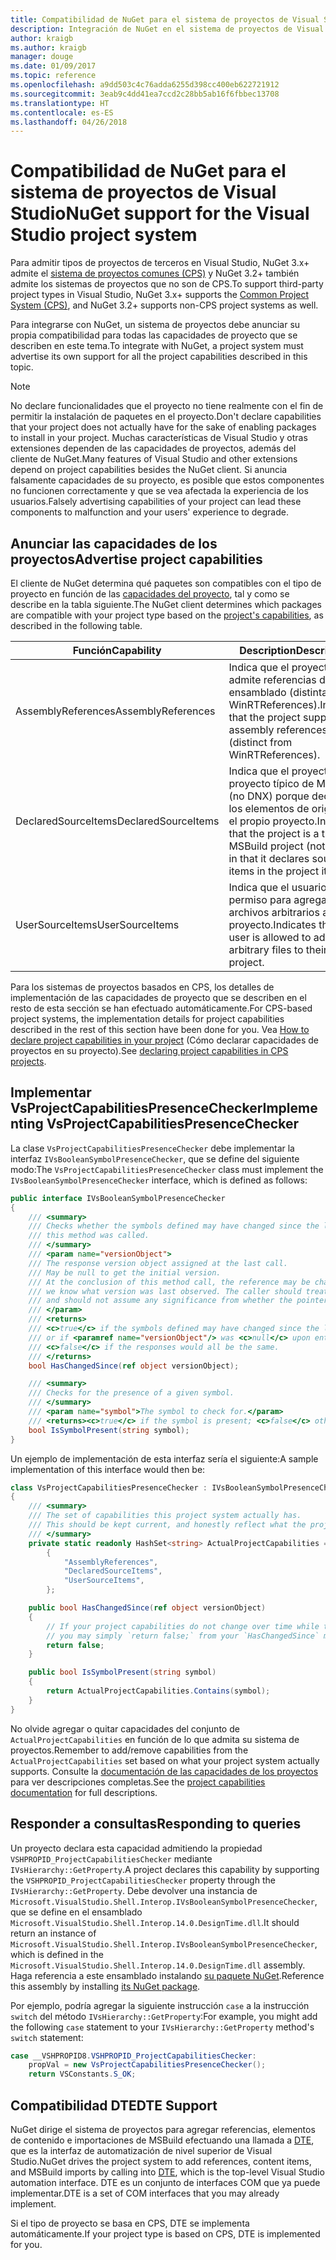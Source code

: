 ```yaml
---
title: Compatibilidad de NuGet para el sistema de proyectos de Visual Studio
description: Integración de NuGet en el sistema de proyectos de Visual Studio para tipos de proyectos de terceros.
author: kraigb
ms.author: kraigb
manager: douge
ms.date: 01/09/2017
ms.topic: reference
ms.openlocfilehash: a9dd503c4c76adda6255d398cc400eb622721912
ms.sourcegitcommit: 3eab9c4dd41ea7ccd2c28bb5ab16f6fbbec13708
ms.translationtype: HT
ms.contentlocale: es-ES
ms.lasthandoff: 04/26/2018
---
```

# <a name="nuget-support-for-the-visual-studio-project-system"></a><span data-ttu-id="78c2a-103">Compatibilidad de NuGet para el sistema de proyectos de Visual Studio</span><span class="sxs-lookup"><span data-stu-id="78c2a-103">NuGet support for the Visual Studio project system</span></span>

<span data-ttu-id="78c2a-104">Para admitir tipos de proyectos de terceros en Visual Studio, NuGet 3.x+ admite el [sistema de proyectos comunes (CPS)](https://github.com/Microsoft/VSProjectSystem/blob/master/doc/overview/intro.md) y NuGet 3.2+ también admite los sistemas de proyectos que no son de CPS.</span><span class="sxs-lookup"><span data-stu-id="78c2a-104">To support third-party project types in Visual Studio, NuGet 3.x+ supports the [Common Project System (CPS)](https://github.com/Microsoft/VSProjectSystem/blob/master/doc/overview/intro.md), and NuGet 3.2+ supports non-CPS project systems as well.</span></span>

<span data-ttu-id="78c2a-105">Para integrarse con NuGet, un sistema de proyectos debe anunciar su propia compatibilidad para todas las capacidades de proyecto que se describen en este tema.</span><span class="sxs-lookup"><span data-stu-id="78c2a-105">To integrate with NuGet, a project system must advertise its own support for all the project capabilities described in this topic.</span></span>

> [!Note]
> <span data-ttu-id="78c2a-106">No declare funcionalidades que el proyecto no tiene realmente con el fin de permitir la instalación de paquetes en el proyecto.</span><span class="sxs-lookup"><span data-stu-id="78c2a-106">Don't declare capabilities that your project does not actually have for the sake of enabling packages to install in your project.</span></span> <span data-ttu-id="78c2a-107">Muchas características de Visual Studio y otras extensiones dependen de las capacidades de proyectos, además del cliente de NuGet.</span><span class="sxs-lookup"><span data-stu-id="78c2a-107">Many features of Visual Studio and other extensions depend on project capabilities besides the NuGet client.</span></span> <span data-ttu-id="78c2a-108">Si anuncia falsamente capacidades de su proyecto, es posible que estos componentes no funcionen correctamente y que se vea afectada la experiencia de los usuarios.</span><span class="sxs-lookup"><span data-stu-id="78c2a-108">Falsely advertising capabilities of your project can lead these components to malfunction and your users' experience to degrade.</span></span>

## <a name="advertise-project-capabilities"></a><span data-ttu-id="78c2a-109">Anunciar las capacidades de los proyectos</span><span class="sxs-lookup"><span data-stu-id="78c2a-109">Advertise project capabilities</span></span>

<span data-ttu-id="78c2a-110">El cliente de NuGet determina qué paquetes son compatibles con el tipo de proyecto en función de las [capacidades del proyecto](https://github.com/Microsoft/VSProjectSystem/blob/master/doc/overview/about_project_capabilities.md), tal y como se describe en la tabla siguiente.</span><span class="sxs-lookup"><span data-stu-id="78c2a-110">The NuGet client determines which packages are compatible with your project type based on the [project's capabilities](https://github.com/Microsoft/VSProjectSystem/blob/master/doc/overview/about_project_capabilities.md), as described in the following table.</span></span>

| <span data-ttu-id="78c2a-111">Función</span><span class="sxs-lookup"><span data-stu-id="78c2a-111">Capability</span></span> | <span data-ttu-id="78c2a-112">Description</span><span class="sxs-lookup"><span data-stu-id="78c2a-112">Description</span></span> |
| --- | --- |
| <span data-ttu-id="78c2a-113">AssemblyReferences</span><span class="sxs-lookup"><span data-stu-id="78c2a-113">AssemblyReferences</span></span> | <span data-ttu-id="78c2a-114">Indica que el proyecto admite referencias de ensamblado (distintas de WinRTReferences).</span><span class="sxs-lookup"><span data-stu-id="78c2a-114">Indicates that the project supports assembly references (distinct from WinRTReferences).</span></span> |
| <span data-ttu-id="78c2a-115">DeclaredSourceItems</span><span class="sxs-lookup"><span data-stu-id="78c2a-115">DeclaredSourceItems</span></span> | <span data-ttu-id="78c2a-116">Indica que el proyecto es un proyecto típico de MSBuild (no DNX) porque declara los elementos de origen en el propio proyecto.</span><span class="sxs-lookup"><span data-stu-id="78c2a-116">Indicates that the project is a typical MSBuild project (not DNX) in that it declares source items in the project itself.</span></span> |
| <span data-ttu-id="78c2a-117">UserSourceItems</span><span class="sxs-lookup"><span data-stu-id="78c2a-117">UserSourceItems</span></span>|<span data-ttu-id="78c2a-118">Indica que el usuario tiene permiso para agregar archivos arbitrarios a su proyecto.</span><span class="sxs-lookup"><span data-stu-id="78c2a-118">Indicates that the user is allowed to add arbitrary files to their project.</span></span> |

<span data-ttu-id="78c2a-119">Para los sistemas de proyectos basados en CPS, los detalles de implementación de las capacidades de proyecto que se describen en el resto de esta sección se han efectuado automáticamente.</span><span class="sxs-lookup"><span data-stu-id="78c2a-119">For CPS-based project systems, the implementation details for project capabilities described in the rest of this section have been done for you.</span></span> <span data-ttu-id="78c2a-120">Vea [How to declare project capabilities in your project](https://github.com/Microsoft/VSProjectSystem/blob/master/doc/overview/about_project_capabilities.md#how-to-declare-project-capabilities-in-your-project) (Cómo declarar capacidades de proyectos en su proyecto).</span><span class="sxs-lookup"><span data-stu-id="78c2a-120">See [declaring project capabilities in CPS projects](https://github.com/Microsoft/VSProjectSystem/blob/master/doc/overview/about_project_capabilities.md#how-to-declare-project-capabilities-in-your-project).</span></span>

## <a name="implementing-vsprojectcapabilitiespresencechecker"></a><span data-ttu-id="78c2a-121">Implementar VsProjectCapabilitiesPresenceChecker</span><span class="sxs-lookup"><span data-stu-id="78c2a-121">Implementing VsProjectCapabilitiesPresenceChecker</span></span>

<span data-ttu-id="78c2a-122">La clase `VsProjectCapabilitiesPresenceChecker` debe implementar la interfaz `IVsBooleanSymbolPresenceChecker`, que se define del siguiente modo:</span><span class="sxs-lookup"><span data-stu-id="78c2a-122">The `VsProjectCapabilitiesPresenceChecker` class must implement the `IVsBooleanSymbolPresenceChecker` interface, which is defined as follows:</span></span>

```cs
public interface IVsBooleanSymbolPresenceChecker
{
    /// <summary>
    /// Checks whether the symbols defined may have changed since the last time
    /// this method was called.
    /// </summary>
    /// <param name="versionObject">
    /// The response version object assigned at the last call.
    /// May be null to get the initial version.
    /// At the conclusion of this method call, the reference may be changed so that on a subsequent call
    /// we know what version was last observed. The caller should treat this value as an opaque object,
    /// and should not assume any significance from whether the pointer changed or not.
    /// </param>
    /// <returns>
    /// <c>true</c> if the symbols defined may have changed since the last call to this method
    /// or if <paramref name="versionObject"/> was <c>null</c> upon entering this method.
    /// <c>false</c> if the responses would all be the same.
    /// </returns>
    bool HasChangedSince(ref object versionObject);

    /// <summary>
    /// Checks for the presence of a given symbol.
    /// </summary>
    /// <param name="symbol">The symbol to check for.</param>
    /// <returns><c>true</c> if the symbol is present; <c>false</c> otherwise.</returns>
    bool IsSymbolPresent(string symbol);
}
```

<span data-ttu-id="78c2a-123">Un ejemplo de implementación de esta interfaz sería el siguiente:</span><span class="sxs-lookup"><span data-stu-id="78c2a-123">A sample implementation of this interface would then be:</span></span>

```cs
class VsProjectCapabilitiesPresenceChecker : IVsBooleanSymbolPresenceChecker
{
    /// <summary>
    /// The set of capabilities this project system actually has.
    /// This should be kept current, and honestly reflect what the project can do.
    /// </summary>
    private static readonly HashSet<string> ActualProjectCapabilities = new HashSet<string>(StringComparer.OrdinalIgnoreCase)
        {
            "AssemblyReferences",
            "DeclaredSourceItems",
            "UserSourceItems",
        };

    public bool HasChangedSince(ref object versionObject)
    {
        // If your project capabilities do not change over time while the project is open,
        // you may simply `return false;` from your `HasChangedSince` method.
        return false;
    }

    public bool IsSymbolPresent(string symbol)
    {
        return ActualProjectCapabilities.Contains(symbol);
    }
}
```

<span data-ttu-id="78c2a-124">No olvide agregar o quitar capacidades del conjunto de `ActualProjectCapabilities` en función de lo que admita su sistema de proyectos.</span><span class="sxs-lookup"><span data-stu-id="78c2a-124">Remember to add/remove capabilities from the `ActualProjectCapabilities` set based on what your project system actually supports.</span></span> <span data-ttu-id="78c2a-125">Consulte la [documentación de las capacidades de los proyectos](https://github.com/Microsoft/VSProjectSystem/blob/master/doc/overview/project_capabilities.md) para ver descripciones completas.</span><span class="sxs-lookup"><span data-stu-id="78c2a-125">See the [project capabilities documentation](https://github.com/Microsoft/VSProjectSystem/blob/master/doc/overview/project_capabilities.md) for full descriptions.</span></span>

## <a name="responding-to-queries"></a><span data-ttu-id="78c2a-126">Responder a consultas</span><span class="sxs-lookup"><span data-stu-id="78c2a-126">Responding to queries</span></span>

<span data-ttu-id="78c2a-127">Un proyecto declara esta capacidad admitiendo la propiedad `VSHPROPID_ProjectCapabilitiesChecker` mediante `IVsHierarchy::GetProperty`.</span><span class="sxs-lookup"><span data-stu-id="78c2a-127">A project declares this capability by supporting the  `VSHPROPID_ProjectCapabilitiesChecker` property through the `IVsHierarchy::GetProperty`.</span></span> <span data-ttu-id="78c2a-128">Debe devolver una instancia de `Microsoft.VisualStudio.Shell.Interop.IVsBooleanSymbolPresenceChecker`, que se define en el ensamblado `Microsoft.VisualStudio.Shell.Interop.14.0.DesignTime.dll`.</span><span class="sxs-lookup"><span data-stu-id="78c2a-128">It should return an instance of `Microsoft.VisualStudio.Shell.Interop.IVsBooleanSymbolPresenceChecker`, which is defined in the `Microsoft.VisualStudio.Shell.Interop.14.0.DesignTime.dll` assembly.</span></span> <span data-ttu-id="78c2a-129">Haga referencia a este ensamblado instalando [su paquete NuGet](https://www.nuget.org/packages/Microsoft.VisualStudio.Shell.Interop.14.0.DesignTime).</span><span class="sxs-lookup"><span data-stu-id="78c2a-129">Reference this assembly by installing [its NuGet package](https://www.nuget.org/packages/Microsoft.VisualStudio.Shell.Interop.14.0.DesignTime).</span></span>

<span data-ttu-id="78c2a-130">Por ejemplo, podría agregar la siguiente instrucción `case` a la instrucción `switch` del método `IVsHierarchy::GetProperty`:</span><span class="sxs-lookup"><span data-stu-id="78c2a-130">For example, you might add the following `case` statement to your `IVsHierarchy::GetProperty` method's `switch` statement:</span></span>

```cs
case __VSHPROPID8.VSHPROPID_ProjectCapabilitiesChecker:
    propVal = new VsProjectCapabilitiesPresenceChecker();
    return VSConstants.S_OK;
```

## <a name="dte-support"></a><span data-ttu-id="78c2a-131">Compatibilidad DTE</span><span class="sxs-lookup"><span data-stu-id="78c2a-131">DTE Support</span></span>

<span data-ttu-id="78c2a-132">NuGet dirige el sistema de proyectos para agregar referencias, elementos de contenido e importaciones de MSBuild efectuando una llamada a [DTE](/dotnet/api/envdte.dte?view=visualstudiosdk-2017), que es la interfaz de automatización de nivel superior de Visual Studio.</span><span class="sxs-lookup"><span data-stu-id="78c2a-132">NuGet drives the project system to add references, content items, and MSBuild imports by calling into [DTE](/dotnet/api/envdte.dte?view=visualstudiosdk-2017), which is the top-level Visual Studio automation interface.</span></span> <span data-ttu-id="78c2a-133">DTE es un conjunto de interfaces COM que ya puede implementar.</span><span class="sxs-lookup"><span data-stu-id="78c2a-133">DTE is a set of COM interfaces that you may already implement.</span></span>

<span data-ttu-id="78c2a-134">Si el tipo de proyecto se basa en CPS, DTE se implementa automáticamente.</span><span class="sxs-lookup"><span data-stu-id="78c2a-134">If your project type is based on CPS, DTE is implemented for you.</span></span>
